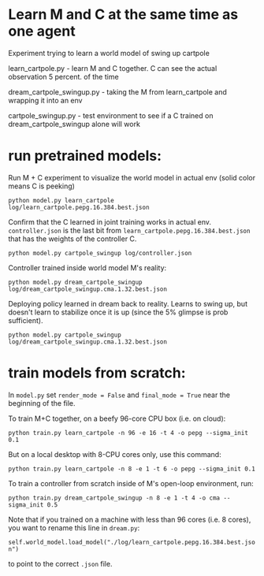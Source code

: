 # Learn M and C at the same time as one agent

Experiment trying to learn a world model of swing up cartpole

learn_cartpole.py - learn M and C together. C can see the actual observation 5 percent. of the time

dream_cartpole_swingup.py - taking the M from learn_cartpole and wrapping it into an env

cartpole_swingup.py - test environment to see if a C trained on dream_cartpole_swingup alone will work

# run pretrained models:

Run M + C experiment to visualize the world model in actual env (solid color means C is peeking)

```
python model.py learn_cartpole log/learn_cartpole.pepg.16.384.best.json
```

Confirm that the C learned in joint training works in actual env. `controller.json` is the last bit from  `learn_cartpole.pepg.16.384.best.json` that has the weights of the controller C.

```
python model.py cartpole_swingup log/controller.json
```

Controller trained inside world model M's reality:

```
python model.py dream_cartpole_swingup log/dream_cartpole_swingup.cma.1.32.best.json
```

Deploying policy learned in dream back to reality. Learns to swing up, but doesn't learn to stabilize once it is up (since the 5% glimpse is prob sufficient).

```
python model.py cartpole_swingup log/dream_cartpole_swingup.cma.1.32.best.json
```

# train models from scratch:

In `model.py` set `render_mode = False` and `final_mode = True` near the beginning of the file.

To train M+C together, on a beefy 96-core CPU box (i.e. on cloud):

```
python train.py learn_cartpole -n 96 -e 16 -t 4 -o pepg --sigma_init 0.1
```

But on a local desktop with 8-CPU cores only, use this command:

```
python train.py learn_cartpole -n 8 -e 1 -t 6 -o pepg --sigma_init 0.1
```

To train a controller from scratch inside of M's open-loop environment, run:

```
python train.py dream_cartpole_swingup -n 8 -e 1 -t 4 -o cma --sigma_init 0.5
```

Note that if you trained on a machine with less than 96 cores (i.e. 8 cores), you want to rename this line in `dream.py`:

`self.world_model.load_model("./log/learn_cartpole.pepg.16.384.best.json")`

to point to the correct `.json` file.
